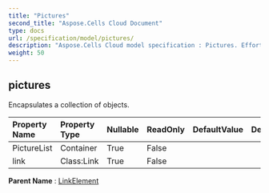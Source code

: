 ```yaml
---
title: "Pictures"
second_title: "Aspose.Cells Cloud Document"
type: docs
url: /specification/model/pictures/
description: "Aspose.Cells Cloud model specification : Pictures. Effortlessly handle Excel and other spreadsheet documents with features like opening, generating, editing, splitting, merging, comparing, and converting."
weight: 50
---
```


## **pictures**

Encapsulates a collection of  objects. 

| Property Name | Property Type | Nullable |  ReadOnly | DefaultValue | Description | 
| :- | :- | :- |:- |  :- | :- |
| PictureList | Container | True |  False |  |  |  
| link | Class:Link | True |  False |  |  |  

**Parent Name** : [LinkElement](linkelement)

